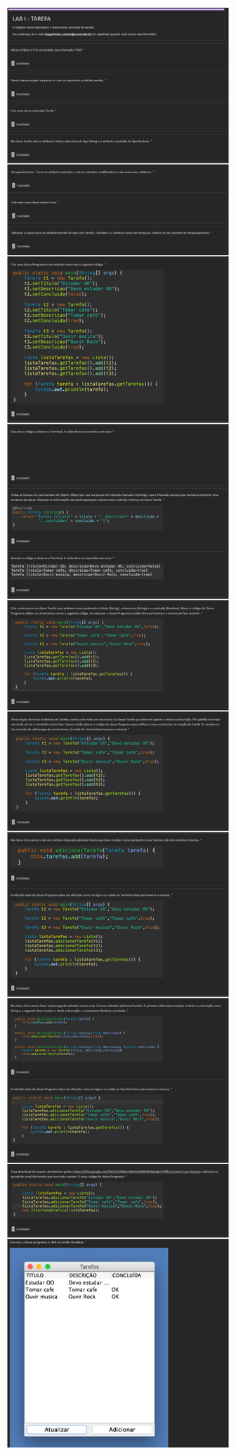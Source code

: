 ![](img/Screenshot_1.png)
![](img/Screenshot_2.png)
![](img/Screenshot_3.png)
![](img/Screenshot_4.png)
![](img/Screenshot_5.png)
![](img/Screenshot_6.png)
![](img/Screenshot_7.png)
![](img/Screenshot_8.png)
![](img/Screenshot_9.png)
![](img/Screenshot_10.png)
